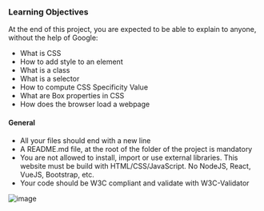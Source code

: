 ### Learning Objectives

At the end of this project, you are expected to be able to explain to anyone, without the help of Google:
- What is CSS
- How to add style to an element
- What is a class
- What is a selector
- How to compute CSS Specificity Value
- What are Box properties in CSS
- How does the browser load a webpage

#### General

- All your files should end with a new line
- A README.md file, at the root of the folder of the project is mandatory
- You are not allowed to install, import or use external libraries. This website must be build with HTML/CSS/JavaScript. No NodeJS, React, VueJS, Bootstrap, etc.
- Your code should be W3C compliant and validate with W3C-Validator

![image](https://github.com/joy-amorin/holbertonschool-web-development/assets/113919575/cb17cc13-a14d-44da-864b-78867fc85192)
